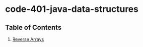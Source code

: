 # code-401-java-data-structures

## Table of Contents
1. [Reverse Arrays](/code401challenges/README.md)

